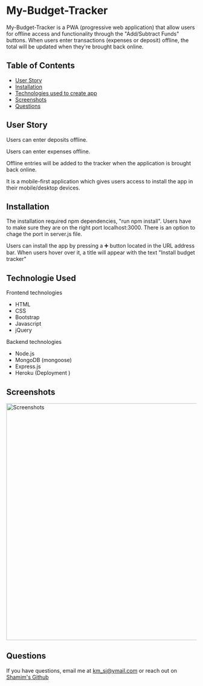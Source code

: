 # My-Budget-Tracker

My-Budget-Tracker is a PWA (progressive web application) that allow users for offline access and functionality through the "Add/Subtract Funds" buttons. When users enter transactions (expenses or deposit) offline, the total will be updated when they're brought back online. 


## Table of Contents

* [User Story](#User-Story)
* [Installation](#installation)
* [Technologies used to create app](#technologies-used)
* [Screenshots](#screenshots)
* [Questions](#questions)


## User Story
Users can enter deposits offline.

Users can enter expenses offline.

Offline entries will be added to the tracker when the application is brought back online.

It is a mobile-first application which gives users access to install the app in their mobile/desktop devices.

## Installation

The installation required npm dependencies, "run npm install".
Users have to make sure they are on the right port localhost:3000. There is an option to chage the port in server.js file.

Users can install the app by pressing a ➕ button located in the URL address bar. When users hover over it, a title will appear with the text "Install budget tracker"


## Technologie Used

Frontend technologies
* HTML
* CSS
* Bootstrap 
* Javascript
* jQuery 

Backend technologies
* Node.js 
* MongoDB (mongoose)
* Express.js
* Heroku (Deployment )

## Screenshots

<img width="626" alt="Screenshots" src="https://user-images.githubusercontent.com/75001492/115087987-46ef9700-9edd-11eb-9a1b-8840625df181.PNG">


## Questions

If you have questions, email me at km_si@ymail.com or reach out on <a href="https://github.com/shamimimtiaz" target="_blank">Shamim's Github</a>